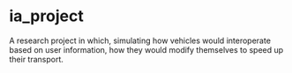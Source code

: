 # ia_project

A research project in which, simulating how vehicles would interoperate based on user information, how they would modify themselves to speed up their transport.
